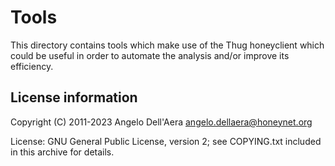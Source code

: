 # Tools

This directory contains tools which make use of the Thug honeyclient
which could be useful in order to automate the analysis and/or improve
its efficiency.

## License information

Copyright (C) 2011-2023 Angelo Dell'Aera <angelo.dellaera@honeynet.org>

License: GNU General Public License, version 2; see COPYING.txt
         included in this archive for details.
